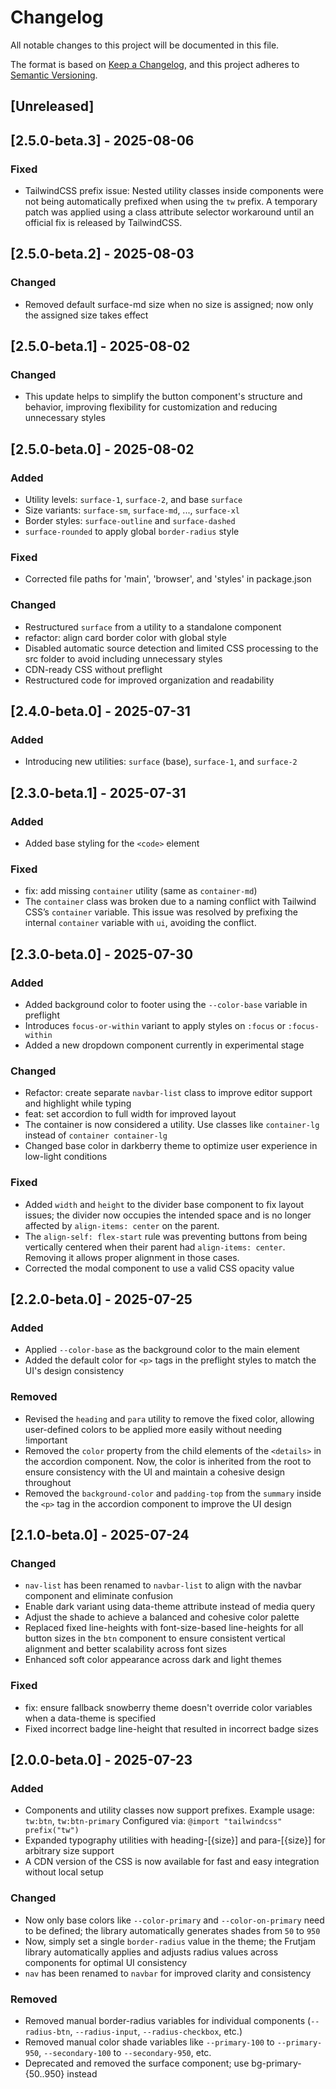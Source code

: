 # Changelog

All notable changes to this project will be documented in this file.

The format is based on [Keep a Changelog](https://keepachangelog.com/en/1.1.0/),
and this project adheres to [Semantic Versioning](https://semver.org/spec/v2.0.0.html).

## [Unreleased]

## [2.5.0-beta.3] - 2025-08-06

### Fixed

- TailwindCSS prefix issue: Nested utility classes inside components were not being automatically prefixed when using the `tw` prefix. A temporary patch was applied using a class attribute selector workaround until an official fix is released by TailwindCSS.

## [2.5.0-beta.2] - 2025-08-03

### Changed

- Removed default surface-md size when no size is assigned; now only the assigned size takes effect

## [2.5.0-beta.1] - 2025-08-02

### Changed

- This update helps to simplify the button component's structure and behavior, improving flexibility for customization and reducing unnecessary styles

## [2.5.0-beta.0] - 2025-08-02

### Added

- Utility levels: `surface-1`, `surface-2`, and base `surface` 
- Size variants: `surface-sm`, `surface-md`, ..., `surface-xl` 
- Border styles: `surface-outline` and `surface-dashed` 
- `surface-rounded` to apply global `border-radius` style

### Fixed

- Corrected file paths for 'main', 'browser', and 'styles' in package.json

### Changed

- Restructured `surface` from a utility to a standalone component 
- refactor: align card border color with global style
- Disabled automatic source detection and limited CSS processing to the src folder to avoid including unnecessary styles
- CDN-ready CSS without preflight
- Restructured code for improved organization and readability

## [2.4.0-beta.0] - 2025-07-31

### Added

- Introducing new utilities: `surface` (base), `surface-1`, and `surface-2`

## [2.3.0-beta.1] - 2025-07-31

### Added

- Added base styling for the `<code>` element

### Fixed

- fix: add missing `container` utility (same as `container-md`)
- The `container` class was broken due to a naming conflict with Tailwind CSS’s `container` variable. This issue was resolved by prefixing the internal `container` variable with `ui`, avoiding the conflict.

## [2.3.0-beta.0] - 2025-07-30

### Added

- Added background color to footer using the `--color-base` variable in preflight
- Introduces `focus-or-within` variant to apply styles on `:focus` or `:focus-within`
- Added a new dropdown component currently in experimental stage

### Changed

- Refactor: create separate `navbar-list` class to improve editor support and highlight while typing
- feat: set accordion to full width for improved layout
- The container is now considered a utility. Use classes like `container-lg` instead of `container container-lg`
- Changed base color in darkberry theme to optimize user experience in low-light conditions

### Fixed

- Added `width` and `height` to the divider base component to fix layout issues; the divider now occupies the intended space and is no longer affected by `align-items: center` on the parent.
- The `align-self: flex-start` rule was preventing buttons from being vertically centered when their parent had `align-items: center`. Removing it allows proper alignment in those cases.
- Corrected the modal component to use a valid CSS opacity value

## [2.2.0-beta.0] - 2025-07-25

### Added

- Applied `--color-base` as the background color to the main element
- Added the default color for `<p>` tags in the preflight styles to match the UI's design consistency

### Removed

- Revised the `heading` and `para` utility to remove the fixed color, allowing user-defined colors to be applied more easily without needing !important
- Removed the `color` property from the child elements of the `<details>` in the accordion component. Now, the color is inherited from the root to ensure consistency with the UI and maintain a cohesive design throughout
- Removed the `background-color` and `padding-top` from the `summary` inside the `<p>` tag in the accordion component to improve the UI design

## [2.1.0-beta.0] - 2025-07-24

### Changed

- `nav-list` has been renamed to `navbar-list` to align with the navbar component and eliminate confusion
- Enable dark variant using data-theme attribute instead of media query
- Adjust the shade to achieve a balanced and cohesive color palette
- Replaced fixed line-heights with font-size-based line-heights for all button sizes in the `btn` component to ensure consistent vertical alignment and better scalability across font sizes
- Enhanced soft color appearance across dark and light themes

### Fixed

- fix: ensure fallback snowberry theme doesn't override color variables when a data-theme is specified
- Fixed incorrect badge line-height that resulted in incorrect badge sizes

## [2.0.0-beta.0] - 2025-07-23

### Added

- Components and utility classes now support prefixes. Example usage: `tw:btn`, `tw:btn-primary`
  Configured via: `@import "tailwindcss" prefix("tw")`
- Expanded typography utilities with heading-[{size}] and para-[{size}] for arbitrary size support
- A CDN version of the CSS is now available for fast and easy integration without local setup

### Changed 

- Now only base colors like `--color-primary` and `--color-on-primary` need to be defined; the library automatically generates shades from `50` to `950`
- Now, simply set a single `border-radius` value in the theme; the Frutjam library automatically applies and adjusts radius values across components for optimal UI consistency
- `nav` has been renamed to `navbar` for improved clarity and consistency

### Removed

- Removed manual border-radius variables for individual components (`--radius-btn`, `--radius-input`, `--radius-checkbox`, etc.)
- Removed manual color shade variables like `--primary-100` to `--primary-950`, `--secondary-100` to `--secondary-950`, etc.
- Deprecated and removed the surface component; use bg-primary-{50..950} instead
